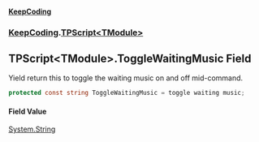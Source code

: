 #### [KeepCoding](index.md 'index')
### [KeepCoding](KeepCoding.md 'KeepCoding').[TPScript&lt;TModule&gt;](TPScript_TModule_.md 'KeepCoding.TPScript&lt;TModule&gt;')
## TPScript&lt;TModule&gt;.ToggleWaitingMusic Field
Yield return this to toggle the waiting music on and off mid-command.  
```csharp
protected const string ToggleWaitingMusic = toggle waiting music;
```
#### Field Value
[System.String](https://docs.microsoft.com/en-us/dotnet/api/System.String 'System.String')
